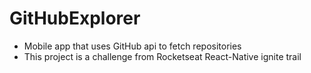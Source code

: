 # GitHubExplorer
- Mobile app that uses GitHub api to fetch repositories
- This project is a challenge from Rocketseat React-Native ignite trail
